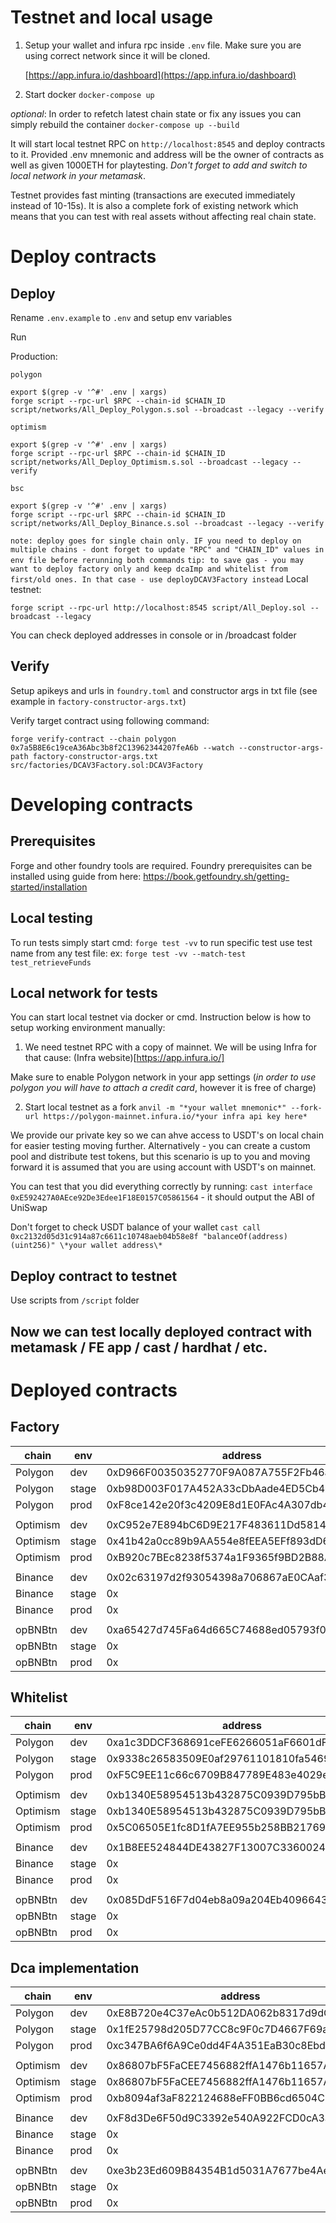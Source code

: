 # Testnet and local usage

1. Setup your wallet and infura rpc inside `.env` file. Make sure you are using correct network since it will be cloned.

   [https://app.infura.io/dashboard](https://app.infura.io/dashboard)

2. Start docker
   `docker-compose up`

_optional_: In order to refetch latest chain state or fix any issues you can simply rebuild the container `docker-compose up --build`

It will start local testnet RPC on `http://localhost:8545` and deploy contracts to it. Provided .env mnemonic and address will be the owner of contracts as well as given 1000ETH for playtesting. _Don't forget to add and switch to local network in your metamask_.

Testnet provides fast minting (transactions are executed immediately instead of 10-15s). It is also a complete fork of existing network which means that you can test with real assets without affecting real chain state.

# Deploy contracts

## Deploy

Rename `.env.example` to `.env` and setup env variables

Run

Production:

`polygon`

```
export $(grep -v '^#' .env | xargs)
forge script --rpc-url $RPC --chain-id $CHAIN_ID script/networks/All_Deploy_Polygon.s.sol --broadcast --legacy --verify
```

`optimism`

```
export $(grep -v '^#' .env | xargs)
forge script --rpc-url $RPC --chain-id $CHAIN_ID script/networks/All_Deploy_Optimism.s.sol --broadcast --legacy --verify
```

`bsc`

```
export $(grep -v '^#' .env | xargs)
forge script --rpc-url $RPC --chain-id $CHAIN_ID script/networks/All_Deploy_Binance.s.sol --broadcast --legacy --verify
```

`note: deploy goes for single chain only. IF you need to deploy on multiple chains - dont forget to update "RPC" and "CHAIN_ID" values in env file before rerunning both commands`
`tip: to save gas - you may want to deploy factory only and keep dcaImp and whitelist from first/old ones. In that case - use deployDCAV3Factory instead`
Local testnet:

```
forge script --rpc-url http://localhost:8545 script/All_Deploy.sol --broadcast --legacy
```

You can check deployed addresses in console or in /broadcast folder

## Verify

Setup apikeys and urls in `foundry.toml` and constructor args in txt file (see example in `factory-constructor-args.txt`)

Verify target contract using following command:

```
forge verify-contract --chain polygon 0x7a5B8E6c19ceA36Abc3b8f2C13962344207feA6b --watch --constructor-args-path factory-constructor-args.txt src/factories/DCAV3Factory.sol:DCAV3Factory
```

# Developing contracts

## Prerequisites

Forge and other foundry tools are required.
Foundry prerequisites can be installed using guide from here: https://book.getfoundry.sh/getting-started/installation

## Local testing

To run tests simply start
cmd: `forge test -vv`
to run specific test use test name from any test file:
ex: `forge test -vv --match-test test_retrieveFunds`

## Local network for tests

You can start local testnet via docker or cmd. Instruction below is how to setup working environment manually:

1. We need testnet RPC with a copy of mainnet.
   We will be using Infra for that cause: (Infra website)[https://app.infura.io/]

Make sure to enable Polygon network in your app settings (_in order to use polygon you will have to attach a credit card_, however it is free of charge)

2. Start local testnet as a fork
   `anvil -m "*your wallet mnemonic*" --fork-url https://polygon-mainnet.infura.io/*your infra api key here*`

We provide our private key so we can ahve access to USDT's on local chain for easier testing moving further. Alternatively - you can create a custom pool and distribute test tokens, but this scenario is up to you and moving forward it is assumed that you are using account with USDT's on mainnet.

You can test that you did everything correctly by running:
`cast interface 0xE592427A0AEce92De3Edee1F18E0157C05861564` - it should output the ABI of UniSwap

Don't forget to check USDT balance of your wallet
`cast call 0xc2132d05d31c914a87c6611c10748aeb04b58e8f "balanceOf(address)(uint256)" \*your wallet address\*`

## Deploy contract to testnet

Use scripts from `/script` folder

## Now we can test locally deployed contract with metamask / FE app / cast / hardhat / etc.

# Deployed contracts

## Factory

| chain    | env   | address                                    |
| -------- | ----- | ------------------------------------------ |
| Polygon  | dev   | 0xD966F00350352770F9A087A755F2Fb46a379B67f |
| Polygon  | stage | 0xb98D003F017A452A33cDbAade4ED5Cb4B8EBA81c |
| Polygon  | prod  | 0xF8ce142e20f3c4209E8d1E0FAc4A307db4dfC975 |
|          |
| Optimism | dev   | 0xC952e7E894bC6D9E217F483611Dd58142419618E |
| Optimism | stage | 0x41b42a0cc89b9AA554e8fEEA5EFf893dD6eCD294 |
| Optimism | prod  | 0xB920c7BEc8238f5374a1F9365f9BD2B88A2E9e0a |
|          |
| Binance  | dev   | 0x02c63197d2f93054398a706867aE0CAaf33002b2 |
| Binance  | stage | 0x                                         |
| Binance  | prod  | 0x                                         |
|          |
| opBNBtn  | dev   | 0xa65427d745Fa64d665C74688ed05793f07f1A037 |
| opBNBtn  | stage | 0x                                         |
| opBNBtn  | prod  | 0x                                         |

## Whitelist

| chain    | env   | address                                    |
| -------- | ----- | ------------------------------------------ |
| Polygon  | dev   | 0xa1c3DDCF368691ceFE6266051aF6601dF058c827 |
| Polygon  | stage | 0x9338c26583509E0af29761101810fa5469910FE0 |
| Polygon  | prod  | 0xF5C9EE11c66c6709B847789E483e4029e0b30725 |
|          |
| Optimism | dev   | 0xb1340E58954513b432875C0939D795bB01e3b907 |
| Optimism | stage | 0xb1340E58954513b432875C0939D795bB01e3b907 |
| Optimism | prod  | 0x5C06505E1fc8D1fA7EE955b258BB217695d7b48c |
|          |
| Binance  | dev   | 0x1B8EE524844DE43827F13007C3360024D7d09191 |
| Binance  | stage | 0x                                         |
| Binance  | prod  | 0x                                         |
|          |
| opBNBtn  | dev   | 0x085DdF516F7d04eb8a09a204Eb40966435d62F83 |
| opBNBtn  | stage | 0x                                         |
| opBNBtn  | prod  | 0x                                         |

## Dca implementation

| chain    | env   | address                                    |
| -------- | ----- | ------------------------------------------ |
| Polygon  | dev   | 0xE8B720e4C37eAc0b512DA062b8317d9dC3c3E3F0 |
| Polygon  | stage | 0x1fE25798d205D77CC8c9F0c7D4667F69aa93DDbe |
| Polygon  | prod  | 0xc347BA6f6A9Ce0dd4F4A351EaB30c8Ebde59028e |
|          |
| Optimism | dev   | 0x86807bF5FaCEE7456882ffA1476b11657A135160 |
| Optimism | stage | 0x86807bF5FaCEE7456882ffA1476b11657A135160 |
| Optimism | prod  | 0xb8094af3aF822124688eFF0BB6cd6504C296CF2A |
|          |
| Binance  | dev   | 0xF8d3De6F50d9C3392e540A922FCD0cA3a69e9a80 |
| Binance  | stage | 0x                                         |
| Binance  | prod  | 0x                                         |
|          |
| opBNBtn  | dev   | 0xe3b23Ed609B84354B1d5031A7677be4Ae9517efA |
| opBNBtn  | stage | 0x                                         |
| opBNBtn  | prod  | 0x                                         |
